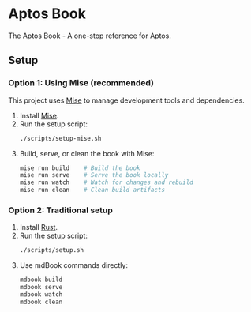# Aptos Book

The Aptos Book - A one-stop reference for Aptos.

## Setup

### Option 1: Using Mise (recommended)

This project uses [Mise](https://mise.jdx.dev/) to manage development tools and dependencies.

1. Install [Mise](https://mise.jdx.dev/getting-started.html).
2. Run the setup script:
   ```bash
   ./scripts/setup-mise.sh
   ```
3. Build, serve, or clean the book with Mise:
   ```bash
   mise run build    # Build the book
   mise run serve    # Serve the book locally
   mise run watch    # Watch for changes and rebuild
   mise run clean    # Clean build artifacts
   ```

### Option 2: Traditional setup

1. Install [Rust](https://rustup.rs/).
2. Run the setup script:
   ```bash
   ./scripts/setup.sh
   ```
3. Use mdBook commands directly:
   ```bash
   mdbook build
   mdbook serve
   mdbook watch
   mdbook clean
   ```
